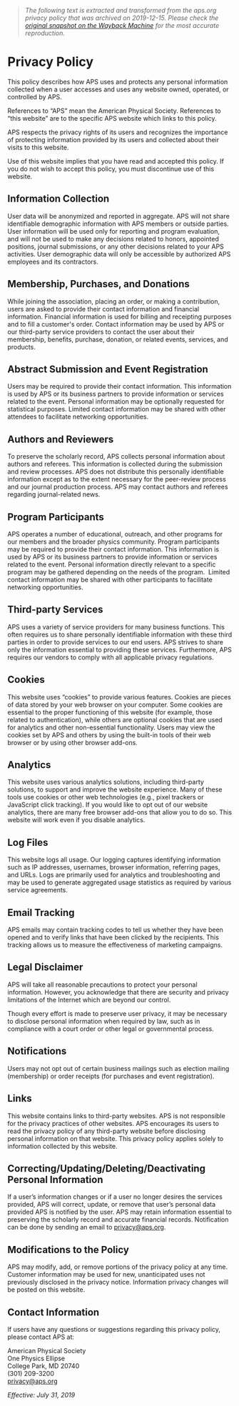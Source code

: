 > *The following text is extracted and transformed from the aps.org privacy policy that was archived on 2019-12-15. Please check the [original snapshot on the Wayback Machine](https://web.archive.org/web/20191215183827id_/https%3A//www.aps.org/about/privacy.cfm) for the most accurate reproduction.*

# Privacy Policy

This policy describes how APS uses and protects any personal information collected when a user accesses and uses any website owned, operated, or controlled by APS.

References to “APS” mean the American Physical Society. References to “this website” are to the specific APS website which links to this policy.

APS respects the privacy rights of its users and recognizes the importance of protecting information provided by its users and collected about their visits to this website.

Use of this website implies that you have read and accepted this policy. If you do not wish to accept this policy, you must discontinue use of this website.

## Information Collection

User data will be anonymized and reported in aggregate. APS will not share identifiable demographic information with APS members or outside parties. User information will be used only for reporting and program evaluation, and will not be used to make any decisions related to honors, appointed positions, journal submissions, or any other decisions related to your APS activities. User demographic data will only be accessible by authorized APS employees and its contractors.

## Membership, Purchases, and Donations

While joining the association, placing an order, or making a contribution, users are asked to provide their contact information and financial information. Financial information is used for billing and receipting purposes and to fill a customer's order. Contact information may be used by APS or our third-party service providers to contact the user about their membership, benefits, purchase, donation, or related events, services, and products.

## Abstract Submission and Event Registration

Users may be required to provide their contact information. This information is used by APS or its business partners to provide information or services related to the event. Personal information may be optionally requested for statistical purposes. Limited contact information may be shared with other attendees to facilitate networking opportunities.

## Authors and Reviewers

To preserve the scholarly record, APS collects personal information about authors and referees. This information is collected during the submission and review processes. APS does not distribute this personally identifiable information except as to the extent necessary for the peer-review process and our journal production process. APS may contact authors and referees regarding journal-related news.

## Program Participants

APS operates a number of educational, outreach, and other programs for our members and the broader physics community. Program participants may be required to provide their contact information. This information is used by APS or its business partners to provide information or services related to the event. Personal information directly relevant to a specific program may be gathered depending on the needs of the program.  Limited contact information may be shared with other participants to facilitate networking opportunities.

## Third-party Services

APS uses a variety of service providers for many business functions. This often requires us to share personally identifiable information with these third parties in order to provide services to our end users. APS strives to share only the information essential to providing these services. Furthermore, APS requires our vendors to comply with all applicable privacy regulations.

## Cookies

This website uses “cookies” to provide various features. Cookies are pieces of data stored by your web browser on your computer. Some cookies are essential to the proper functioning of this website (for example, those related to authentication), while others are optional cookies that are used for analytics and other non-essential functionality. Users may view the cookies set by APS and others by using the built-in tools of their web browser or by using other browser add-ons.  

## Analytics

This website uses various analytics solutions, including third-party solutions, to support and improve the website experience. Many of these tools use cookies or other web technologies (e.g., pixel trackers or JavaScript click tracking). If you would like to opt out of our website analytics, there are many free browser add-ons that allow you to do so. This website will work even if you disable analytics.

## Log Files

This website logs all usage. Our logging captures identifying information such as IP addresses, usernames, browser information, referring pages, and URLs. Logs are primarily used for analytics and troubleshooting and may be used to generate aggregated usage statistics as required by various service agreements.

## Email Tracking

APS emails may contain tracking codes to tell us whether they have been opened and to verify links that have been clicked by the recipients. This tracking allows us to measure the effectiveness of marketing campaigns.

## Legal Disclaimer

APS will take all reasonable precautions to protect your personal information. However, you acknowledge that there are security and privacy limitations of the Internet which are beyond our control.

Though every effort is made to preserve user privacy, it may be necessary to disclose personal information when required by law, such as in compliance with a court order or other legal or governmental process.

## Notifications

Users may not opt out of certain business mailings such as election mailing (membership) or order receipts (for purchases and event registration).

## Links

This website contains links to third-party websites. APS is not responsible for the privacy practices of other websites. APS encourages its users to read the privacy policy of any third-party website before disclosing personal information on that website. This privacy policy applies solely to information collected by this website.

## Correcting/Updating/Deleting/Deactivating Personal Information

If a user’s information changes or if a user no longer desires the services provided, APS will correct, update, or remove that user’s personal data provided APS is notified by the user. APS may retain information essential to preserving the scholarly record and accurate financial records. Notification can be done by sending an email to [privacy@aps.org](mailto:privacy@aps.org).

## Modifications to the Policy

APS may modify, add, or remove portions of the privacy policy at any time. Customer information may be used for new, unanticipated uses not previously disclosed in the privacy notice. Information privacy changes will be posted on this website.

## Contact Information

If users have any questions or suggestions regarding this privacy policy, please contact APS at:

American Physical Society  
One Physics Ellipse  
College Park, MD 20740  
(301) 209-3200  
[privacy@aps.org](mailto:privacy@aps.org)

  
_Effective: July 31, 2019_
